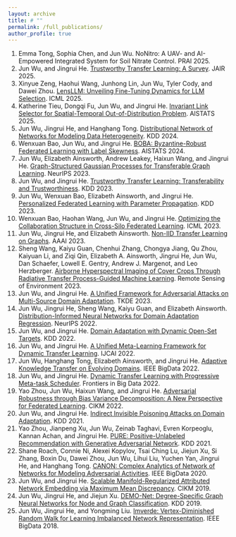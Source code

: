 ```yaml
---
layout: archive
title: # ""
permalink: /full_publications/
author_profile: true
---
```


1. Emma Tong, Sophia Chen, and Jun Wu. NoNitro: A UAV- and AI-Empowered Integrated System for Soil Nitrate Control. PRAI 2025.
1. Jun Wu, and Jingrui He. [Trustworthy Transfer Learning: A Survey](https://arxiv.org/abs/2412.14116). JAIR 2025.
1. Xinyue Zeng, Haohui Wang, Junhong Lin, Jun Wu, Tyler Cody, and Dawei Zhou. [LensLLM: Unveiling Fine-Tuning Dynamics for LLM Selection](https://proceedings.mlr.press/v267/zeng25g.html). ICML 2025.
1. Katherine Tieu, Dongqi Fu, Jun Wu, and Jingrui He. [Invariant Link Selector for Spatial-Temporal Out-of-Distribution Problem](https://proceedings.mlr.press/v258/tieu25a.html). AISTATS 2025.
1. Jun Wu, Jingrui He, and Hanghang Tong. [Distributional Network of Networks for Modeling Data Heterogeneity](https://dl.acm.org/doi/abs/10.1145/3637528.3671994). KDD 2024.
1. Wenxuan Bao, Jun Wu, and Jingrui He. [BOBA: Byzantine-Robust Federated Learning with Label Skewness](https://proceedings.mlr.press/v238/bao24a.html). AISTATS 2024.
1. Jun Wu, Elizabeth Ainsworth, Andrew Leakey, Haixun Wang, and Jingrui He. [Graph-Structured Gaussian Processes for Transferable Graph Learning](https://proceedings.neurips.cc/paper_files/paper/2023/hash/9f7f2f57d8eaf44b2f09020f64ff6d96-Abstract-Conference.html). NeurIPS 2023.
1. Jun Wu, and Jingrui He. [Trustworthy Transfer Learning: Transferability and Trustworthiness](https://dl.acm.org/doi/10.1145/3580305.3599576). KDD 2023.
1. Jun Wu, Wenxuan Bao, Elizabeth Ainsworth, and Jingrui He. [Personalized Federated Learning with Parameter Propagation](https://dl.acm.org/doi/10.1145/3580305.3599464). KDD 2023.
1. Wenxuan Bao, Haohan Wang, Jun Wu, and Jingrui He. [Optimizing the Collaboration Structure in Cross-Silo Federated Learning](https://proceedings.mlr.press/v202/bao23b.html). ICML 2023.
1. Jun Wu, Jingrui He, and Elizabeth Ainsworth. [Non-IID Transfer Learning on Graphs](https://ojs.aaai.org/index.php/AAAI/article/view/26231). AAAI 2023.
1. Sheng Wang, Kaiyu Guan, Chenhui Zhang, Chongya Jiang, Qu Zhou, Kaiyuan Li, and Ziqi Qin, Elizabeth A. Ainsworth, Jingrui He, Jun Wu, Dan Schaefer, Lowell E. Gentry, Andrew J. Margenot, and Leo Herzberger. [Airborne Hyperspectral Imaging of Cover Crops Through Radiative Transfer Process-Guided Machine Learning](https://www.sciencedirect.com/science/article/pii/S0034425722004928). Remote Sensing of Environment 2023.
1. Jun Wu, and Jingrui He. [A Unified Framework for Adversarial Attacks on Multi-Source Domain Adaptation](https://ieeexplore.ieee.org/document/9994047). TKDE 2023.
1. Jun Wu, Jingrui He, Sheng Wang, Kaiyu Guan, and Elizabeth Ainsworth. [Distribution-Informed Neural Networks for Domain Adaptation Regression](https://proceedings.neurips.cc/paper_files/paper/2022/hash/410bbba8388369d8bb5875544d1d4428-Abstract-Conference.html). NeurIPS 2022.
1. Jun Wu, and Jingrui He. [Domain Adaptation with Dynamic Open-Set Targets](https://dl.acm.org/doi/abs/10.1145/3534678.3539235). KDD 2022.
1. Jun Wu, and Jingrui He. [A Unified Meta-Learning Framework for Dynamic Transfer Learning](https://www.ijcai.org/proceedings/2022/496). IJCAI 2022.
1. Jun Wu, Hanghang Tong, Elizabeth Ainsworth, and Jingrui He. [Adaptive Knowledge Transfer on Evolving Domains](https://ieeexplore.ieee.org/document/10020944). IEEE BigData 2022.
1. Jun Wu, and Jingrui He. [Dynamic Transfer Learning with Progressive Meta-task Scheduler](https://www.frontiersin.org/journals/big-data/articles/10.3389/fdata.2022.1052972/full). Frontiers in Big Data 2022.
1. Yao Zhou, Jun Wu, Haixun Wang, and Jingrui He. [Adversarial Robustness through Bias Variance Decomposition: A New Perspective for Federated Learning](https://dl.acm.org/doi/10.1145/3511808.3557232). CIKM 2022.
1. Jun Wu, and Jingrui He. [Indirect Invisible Poisoning Attacks on Domain Adaptation](https://dl.acm.org/doi/10.1145/3447548.3467214). KDD 2021.
1. Yao Zhou, Jianpeng Xu, Jun Wu, Zeinab Taghavi, Evren Korpeoglu, Kannan Achan, and Jingrui He. [PURE: Positive-Unlabeled Recommendation with Generative Adversarial Network](https://dl.acm.org/doi/10.1145/3447548.3467234). KDD 2021.
1. Shane Roach, Connie Ni, Alexei Kopylov, Tsai Ching Lu, Jiejun Xu, Si Zhang, Boxin Du, Dawei Zhou, Jun Wu, Lihui Liu, Yuchen Yan, Jingrui He, and Hanghang Tong. [CANON: Complex Analytics of Network of Networks for Modeling Adversarial Activities](https://ieeexplore.ieee.org/document/9378258). IEEE BigData 2020.
1. Jun Wu, and Jingrui He. [Scalable Manifold-Regularized Attributed Network Embedding via Maximum Mean Discrepancy](https://dl.acm.org/doi/10.1145/3357384.3358091). CIKM 2019.
1. Jun Wu, Jingrui He, and Jiejun Xu. [DEMO-Net: Degree-Specific Graph Neural Networks for Node and Graph Classification](https://dl.acm.org/doi/10.1145/3292500.3330950). KDD 2019.
1. Jun Wu, Jingrui He, and Yongming Liu. [Imverde: Vertex-Diminished Random Walk for Learning Imbalanced Network Representation](https://ieeexplore.ieee.org/document/8622603). IEEE BigData 2018.
